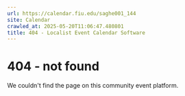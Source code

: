 ```yaml
---
url: https://calendar.fiu.edu/saghe001_144
site: Calendar
crawled_at: 2025-05-20T11:06:47.480801
title: 404 - Localist Event Calendar Software
---
```


# 404 - not found
We couldn't find the page on this community event platform.
